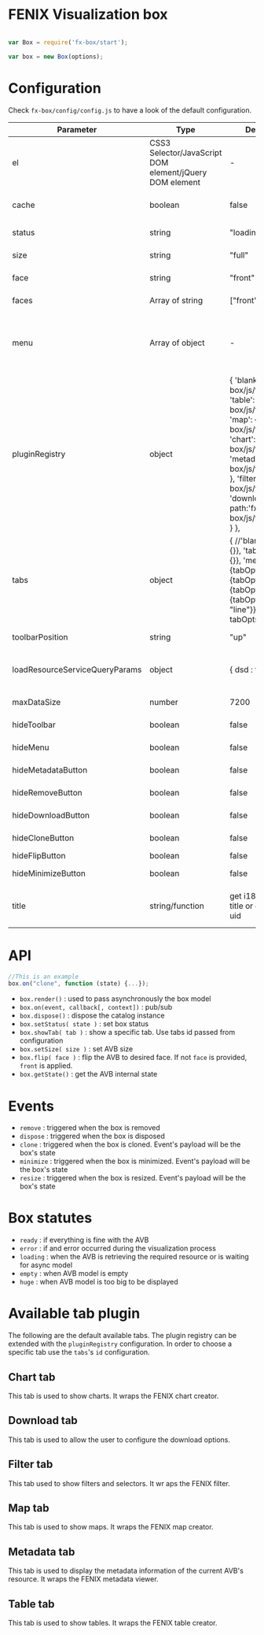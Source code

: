 # FENIX Visualization box

```javascript

var Box = require('fx-box/start');

var box = new Box(options);
```

# Configuration

Check `fx-box/config/config.js` to have a look of the default configuration.
<table>
   <thead>
      <tr>
         <th>Parameter</th>
         <th>Type</th>
         <th>Default Value</th>
         <th>Example</th>
         <th>Description</th>
      </tr>
   </thead>
   <tbody>
      <tr>
         <td>el</td>
         <td>CSS3 Selector/JavaScript DOM element/jQuery DOM element</td>
         <td> - </td>
         <td>"#container"</td>
         <td>component container</td>
      </tr>
      <tr>
         <td>cache</td>
         <td>boolean</td>
         <td>false</td>
         <td>true</td>
         <td>whether or not to use FENIX bridge cache</td>
      </tr>
      <tr>
         <td>status</td>
         <td>string</td>
         <td>"loading"</td>
         <td>"ready"</td>
         <td>Initial box status</td>
      </tr>
      <tr>
         <td>size</td>
         <td>string</td>
         <td>"full"</td>
         <td>"half"</td>
         <td>Box size: "full" "half"</td>
      </tr>
      <tr>
         <td>face</td>
         <td>string</td>
         <td>"front"</td>
         <td>"back"</td>
         <td>Box displayed face</td>
      </tr>
      <tr>
         <td>faces</td>
         <td>Array of string</td>
         <td>["front", "back"]</td>
         <td>["front"]</td>
         <td>Box faces to render</td>
      </tr>
      <tr>
         <td>menu</td>
         <td>Array of object</td>
         <td>-</td>
         <td>[
            {
            label: "Test",
            url: "",
            parent_id: "root",
            id: "test"
            }
            ]
         </td>
         <td>Top left menu configuration</td>
      </tr>
      <tr>
         <td>pluginRegistry</td>
         <td>object</td>
         <td>{
            'blank': {
            path: 'fx-box/js/tabs/blank'
            },
            'table': {
            path: 'fx-box/js/tabs/table'
            },
            'map': {
            path: 'fx-box/js/tabs/map'
            },
            'chart': {
            path:'fx-box/js/tabs/chart'
            },
            'metadata': {
            path:'fx-box/js/tabs/metadata'
            },
            'filter': {
            path:'fx-box/js/tabs/filter'
            },
            'download': {
            path:'fx-box/js/tabs/download'
            }
            },
         </td>
         <td>-</td>
         <td>Keyset: plugins' ids. Value: object. path: plugin module path</td>
      </tr>
      <tr>
         <td>tabs</td>
         <td>object</td>
         <td>{
            //'blank': {tabOpts : {}},
            'table': {tabOpts : {}},
            'metadata': {tabOpts : {}},
            'filter': {tabOpts : {}},
            'map': {tabOpts : {}},
            'chart': {tabOpts : {type : "line"}},
            'download': { tabOpts : {}}
            }
         </td>
         <td>"half"</td>
         <td>Candidate tabs to be shown. In order to be shown Tab.isSuitable() fn has to return true</td>
      </tr>
      <tr>
         <td>toolbarPosition</td>
         <td>string</td>
         <td>"up"</td>
         <td>"down"</td>
         <td>Toolbar start position</td>
      </tr>
      <tr>
         <td>loadResourceServiceQueryParams</td>
         <td>object</td>
         <td>{
            dsd : true
            }
         </td>
         <td>-</td>
         <td>D3P compatible string parameters</td>
      </tr>
      <tr>
         <td>maxDataSize</td>
         <td>number</td>
         <td>7200</td>
         <td>5000</td>
         <td>Max number of record allowed </td>
      </tr>
      <tr>
         <td>hideToolbar</td>
         <td>boolean</td>
         <td>false</td>
         <td>true</td>
         <td>Hide tab toolbar</td>
      </tr>
      <tr>
         <td>hideMenu</td>
         <td>boolean</td>
         <td>false</td>
         <td>true</td>
         <td>Hide top left menu</td>
      </tr>
      <tr>
         <td>hideMetadataButton</td>
         <td>boolean</td>
         <td>false</td>
         <td>true</td>
         <td>Hide metadata button</td>
      </tr>
      <tr>
         <td>hideRemoveButton</td>
         <td>boolean</td>
         <td>false</td>
         <td>true</td>
         <td>Hide remove button</td>
      </tr>
      <tr>
         <td>hideDownloadButton</td>
         <td>boolean</td>
         <td>false</td>
         <td>true</td>
         <td>Hide download button</td>
      </tr>
      <tr>
         <td>hideCloneButton</td>
         <td>boolean</td>
         <td>false</td>
         <td>true</td>
         <td>Hide clone button</td>
      </tr>
      <tr>
         <td>hideFlipButton</td>
         <td>boolean</td>
         <td>false</td>
         <td>true</td>
         <td>Hide flip button</td>
      </tr>
      <tr>
         <td>hideMinimizeButton</td>
         <td>boolean</td>
         <td>false</td>
         <td>true</td>
         <td>Hide minimize button</td>
      </tr>
      <tr>
         <td>title</td>
         <td>string/function</td>
         <td>get i18n metadata title or degrades to uid</td>
         <td>-</td>
         <td>String or function to create the box title</td>
      </tr>
   </tbody>
</table>

# API

```javascript
//This is an example
box.on("clone", function (state) {...});
```

- `box.render()` : used to pass asynchronously the box model
- `box.on(event, callback[, context])` : pub/sub 
- `box.dispose()` : dispose the catalog instance
- `box.setStatus( state )` : set box status
- `box.showTab( tab )` : show a specific tab. Use tabs id passed from configuration
- `box.setSize( size )` : set AVB size
- `box.flip( face )` : flip the AVB to desired face. If not `face` is provided, `front` is applied.
- `box.getState()` : get the AVB internal state

# Events

- `remove` : triggered when the box is removed
- `dispose` : triggered when the box is disposed
- `clone` : triggered when the box is cloned. Event's payload will be the box's state
- `minimize` : triggered when the box is minimized. Event's payload will be the box's state
- `resize` : triggered when the box is resized. Event's payload will be the box's state

# Box statutes

- `ready` : if everything is fine with the AVB
- `error` : if and error occurred during the visualization process
- `loading` : when the AVB is retrieving the required resource or is waiting for async model
- `empty` : when AVB model is empty
- `huge` : when AVB model is too big to be displayed

# Available tab plugin

The following are the default available tabs. The plugin registry can be extended with the `pluginRegistry` configuration. 
In order to choose a specific tab use the `tabs`'s `id` configuration.

## Chart tab
This tab is used to show charts. It wraps the FENIX chart creator.

## Download tab
This tab is used to allow the user to configure the download options.

## Filter tab
This tab used to show filters and selectors. It wr aps the FENIX filter.

## Map tab
This tab is used to show maps. It wraps the FENIX map creator.

## Metadata tab
This tab is used to display the metadata information of the current AVB's resource. It wraps the FENIX metadata viewer.

## Table tab
This tab is used to show tables. It wraps the FENIX table creator.